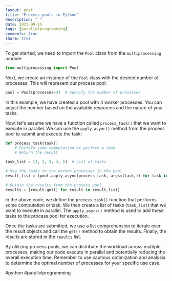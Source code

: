 ```yaml
---
layout: post
title: "Process pools in Python"
description: " "
date: 2023-09-15
tags: [parallelprogramming]
comments: true
share: true
---
```


To get started, we need to import the `Pool` class from the `multiprocessing` module:

```python
from multiprocessing import Pool
```

Next, we create an instance of the `Pool` class with the desired number of processes. This will represent our process pool:

```python
pool = Pool(processes=4)  # Specify the number of processes
```

In this example, we have created a pool with 4 worker processes. You can adjust the number based on the available resources and the nature of your tasks.

Now, let's assume we have a function called `process_task()` that we want to execute in parallel. We can use the `apply_async()` method from the process pool to submit and execute the task:

```python
def process_task(task):
    # Perform some computation or perform a task
    # Return the result

task_list = [1, 2, 3, 4, 5]  # List of tasks

# Map the tasks to the worker processes in the pool
result_list = [pool.apply_async(process_task, args=(task,)) for task in task_list]

# Obtain the results from the process pool
results = [result.get() for result in result_list]
```

In the above code, we define the `process_task()` function that performs some computation or task. We then create a list of tasks (`task_list`) that we want to execute in parallel. The `apply_async()` method is used to add these tasks to the process pool for execution.

Once the tasks are submitted, we use a list comprehension to iterate over the result objects and call the `get()` method to obtain the results. Finally, the results are stored in the `results` list.

By utilizing process pools, we can distribute the workload across multiple processes, making our code execute in parallel and potentially reducing the overall execution time. Remember to use cautious optimization and analysis to determine the optimal number of processes for your specific use case.

#python #parallelprogramming